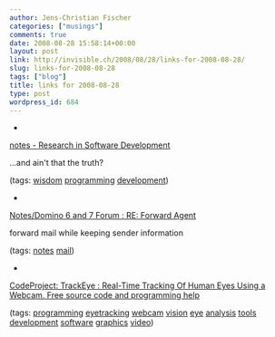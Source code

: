 ```yaml
---
author: Jens-Christian Fischer
categories: ["musings"]
comments: true
date: 2008-08-28 15:58:14+00:00
layout: post
link: http://invisible.ch/2008/08/28/links-for-2008-08-28/
slug: links-for-2008-08-28
tags: ["blog"]
title: links for 2008-08-28
type: post
wordpress_id: 684
---
```


  * 
                

[notes - Research in Software Development](http://notes.bikemonkey.org/post/32465254/research-in-software-development)


                

...and ain't that the truth?


                

(tags: [wisdom](http://delicious.com/jaycee/wisdom) [programming](http://delicious.com/jaycee/programming) [development](http://delicious.com/jaycee/development))


            
  * 
                

[Notes/Domino 6 and 7 Forum : RE: Forward Agent](http://www-10.lotus.com/ldd/nd6forum.nsf/55c38d716d632d9b8525689b005ba1c0/65047569885fe47a852572110066cf03?OpenDocument)


                

forward mail while keeping sender information


                

(tags: [notes](http://delicious.com/jaycee/notes) [mail](http://delicious.com/jaycee/mail))


            
  * 
                

[CodeProject: TrackEye : Real-Time Tracking Of Human Eyes Using a Webcam. Free source code and programming help](http://www.codeproject.com/KB/cpp/TrackEye.aspx)


                
                

(tags: [programming](http://delicious.com/jaycee/programming) [eyetracking](http://delicious.com/jaycee/eyetracking) [webcam](http://delicious.com/jaycee/webcam) [vision](http://delicious.com/jaycee/vision) [eye](http://delicious.com/jaycee/eye) [analysis](http://delicious.com/jaycee/analysis) [tools](http://delicious.com/jaycee/tools) [development](http://delicious.com/jaycee/development) [software](http://delicious.com/jaycee/software) [graphics](http://delicious.com/jaycee/graphics) [video](http://delicious.com/jaycee/video))


            
